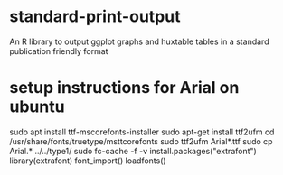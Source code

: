 # standard-print-output
An R library to output ggplot graphs and huxtable tables in a standard publication friendly format


# setup instructions for Arial on ubuntu
sudo apt install ttf-mscorefonts-installer
sudo apt-get install ttf2ufm
cd /usr/share/fonts/truetype/msttcorefonts
sudo ttf2ufm Arial*.ttf
sudo cp Arial.* ../../type1/
sudo fc-cache -f -v
install.packages("extrafont")
library(extrafont)
font_import()
loadfonts()
